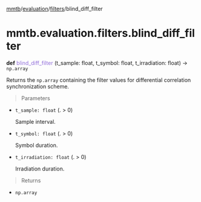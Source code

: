 [mmtb](../../../README.md)/[evaluation](../../evaluation.md)/[filters](../filters.md)/blind_diff_filter

# mmtb.evaluation.filters.blind_diff_filter

**def** <span style="color:mediumpurple;">blind_diff_filter</span> (t_sample: float, t_symbol: float, t_irradiation: float) &rarr; `np.array`

Returns the `np.array` containing the filter values for differential correlation synchronization scheme.

> Parameters

+ `t_sample: float` (. &gt; 0)

    Sample interval.

+ `t_symbol: float` (. &gt; 0)

    Symbol duration.

+ `t_irradiation: float` (. &gt; 0)
    
    Irradiation duration.

> Returns

+ `np.array`